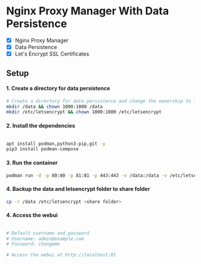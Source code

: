 # Nginx Proxy Manager With Data Persistence

- [x] Nginx Proxy Manager
- [x] Data Persistence
- [x] Let's Encrypt SSL Certificates

## Setup

#### 1. Create a directory for data persistence

```bash
# Create a directory for data persistence and change the ownership to 1000:1000
mkdir /data && chown 1000:1000 /data
mkdir /etc/letsencrypt && chown 1000:1000 /etc/letsencrypt
```

#### 2. Install the dependencies
```bash

apt install podman,python3-pip,git -y
pip3 install podman-compose
```


#### 3. Run the container

```bash
podman run -d -p 80:80 -p 81:81 -p 443:443 -v /data:/data -v /etc/letsencrypt:/etc/letsencrypt jc21/nginx-proxy-manager

```


#### 4. Backup the data and letsencrypt folder to share folder


```bash
cp -r /data /etc/letsencrypt <share folder>

```

#### 4. Access the webui

```bash

# Default username and password
# Username: admin@example.com
# Password: changeme

# Access the webui at http://localhost:81
```

